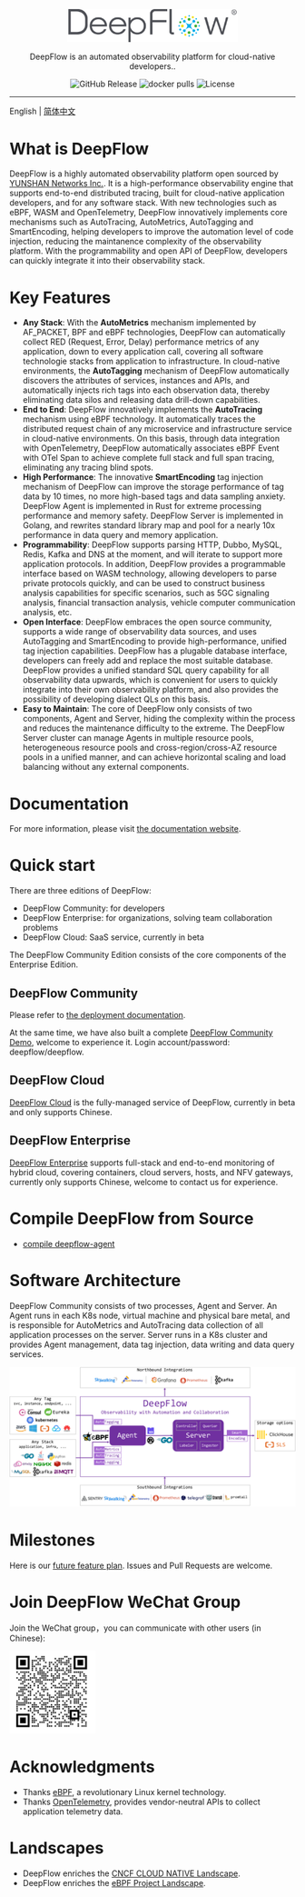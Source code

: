<p align="center">
  <img src="./docs/deepflow-logo.png" alt="DeepFlow" width="300" />

  <p align="center">DeepFlow is an automated observability platform for cloud-native developers..</p>
</p>
<p align="center">
    <img alt="GitHub Release" src="https://img.shields.io/github/v/release/deepflowys/deepflow"> </a>
    <img alt="docker pulls" src="https://img.shields.io/docker/pulls/deepflowce/deepflow-agent?color=green?label=docker pulls"> </a>
    <img alt="License" src="https://img.shields.io/github/license/deepflowys/deepflow?color=purple"> </a>
</p>

-------------

English | [简体中文](./README-CN.md)

# What is DeepFlow

DeepFlow is a highly automated observability platform open sourced by [YUNSHAN Networks Inc.](https://yunshan.net). It is a high-performance observability engine that supports end-to-end distributed tracing, built for cloud-native application developers, and for any software stack. With new technologies such as eBPF, WASM and OpenTelemetry, DeepFlow innovatively implements core mechanisms such as AutoTracing, AutoMetrics, AutoTagging and SmartEncoding, helping developers to improve the automation level of code injection, reducing the maintanence complexity of the observability platform. With the programmability and open API of DeepFlow, developers can quickly integrate it into their observability stack.

# Key Features

- **Any Stack**: With the **AutoMetrics** mechanism implemented by AF\_PACKET, BPF and eBPF technologies, DeepFlow can automatically collect RED (Request, Error, Delay) performance metrics of any application, down to every application call, covering all software technologie stacks from application to infrastructure. In cloud-native environments, the **AutoTagging** mechanism of DeepFlow automatically discovers the attributes of services, instances and APIs, and automatically injects rich tags into each observation data, thereby eliminating data silos and releasing data drill-down capabilities.
- **End to End**: DeepFlow innovatively implements the **AutoTracing** mechanism using eBPF technology. It automatically traces the distributed request chain of any microservice and infrastructure service in cloud-native environments. On this basis, through data integration with OpenTelemetry, DeepFlow automatically associates eBPF Event with OTel Span to achieve complete full stack and full span tracing, eliminating any tracing blind spots.
- **High Performance**: The innovative **SmartEncoding** tag injection mechanism of DeepFlow can improve the storage performance of tag data by 10 times, no more high-based tags and data sampling anxiety. DeepFlow Agent is implemented in Rust for extreme processing performance and memory safety. DeepFlow Server is implemented in Golang, and rewrites standard library map and pool for a nearly 10x performance in data query and memory application.
- **Programmability**: DeepFlow supports parsing HTTP, Dubbo, MySQL, Redis, Kafka and DNS at the moment, and will iterate to support more application protocols. In addition, DeepFlow provides a programmable interface based on WASM technology, allowing developers to parse private protocols quickly, and can be used to construct business analysis capabilities for specific scenarios, such as 5GC signaling analysis, financial transaction analysis, vehicle computer communication analysis, etc.
- **Open Interface**: DeepFlow embraces the open source community, supports a wide range of observability data sources, and uses AutoTagging and SmartEncoding to provide high-performance, unified tag injection capabilities. DeepFlow has a plugable database interface, developers can freely add and replace the most suitable database. DeepFlow provides a unified standard SQL query capability for all observability data upwards, which is convenient for users to quickly integrate into their own observability platform, and also provides the possibility of developing dialect QLs on this basis.
- **Easy to Maintain**: The core of DeepFlow only consists of two components, Agent and Server, hiding the complexity within the process and reduces the maintenance difficulty to the extreme. The DeepFlow Server cluster can manage Agents in multiple resource pools, heterogeneous resource pools and cross-region/cross-AZ resource pools in a unified manner, and can achieve horizontal scaling and load balancing without any external components.

# Documentation

For more information, please visit [the documentation website](https://deepflow.yunshan.net/docs/?from=github).

# Quick start

There are three editions of DeepFlow:
- DeepFlow Community: for developers
- DeepFlow Enterprise: for organizations, solving team collaboration problems
- DeepFlow Cloud: SaaS service, currently in beta

The DeepFlow Community Edition consists of the core components of the Enterprise Edition.

## DeepFlow Community

Please refer to [the deployment documentation](https://deepflow.yunshan.net/docs/install/all-in-one/?from=github).

At the same time, we have also built a complete [DeepFlow Community Demo](https://ce-demo.deepflow.yunshan.net/?from=github), welcome to experience it. Login account/password: deepflow/deepflow.

## DeepFlow Cloud

[DeepFlow Cloud](https://deepflow.yunshan.net/) is the fully-managed service of DeepFlow, currently in beta and only supports Chinese.

## DeepFlow Enterprise

[DeepFlow Enterprise](https://www.yunshan.net/products/deepflow.html) supports full-stack and end-to-end monitoring of hybrid cloud, covering containers, cloud servers, hosts, and NFV gateways, currently only supports Chinese, welcome to contact us for experience.

# Compile DeepFlow from Source

- [compile deepflow-agent](./agent/build.md)

# Software Architecture

DeepFlow Community consists of two processes, Agent and Server. An Agent runs in each K8s node, virtual machine and physical bare metal, and is responsible for AutoMetrics and AutoTracing data collection of all application processes on the server. Server runs in a K8s cluster and provides Agent management, data tag injection, data writing and data query services.

![DeepFlow Architecture](./docs/deepflow-architecture.png)

# Milestones

Here is our [future feature plan](https://deepflow.yunshan.net/docs/about/milestone/?from=github). Issues and Pull Requests are welcome.

# Join DeepFlow WeChat Group

Join the WeChat group，you can communicate with other users (in Chinese):

<img src=./docs/wechat-group-keeper.png width=30% />

# Acknowledgments

- Thanks [eBPF](https://ebpf.io/), a revolutionary Linux kernel technology.
- Thanks [OpenTelemetry](https://opentelemetry.io/), provides vendor-neutral APIs to collect application telemetry data.

# Landscapes

- DeepFlow enriches the <a href="https://landscape.cncf.io/?selected=deep-flow">CNCF CLOUD NATIVE Landscape</a>.
- DeepFlow enriches the <a href="https://ebpf.io/applications#deepflow">eBPF Project Landscape</a>.
